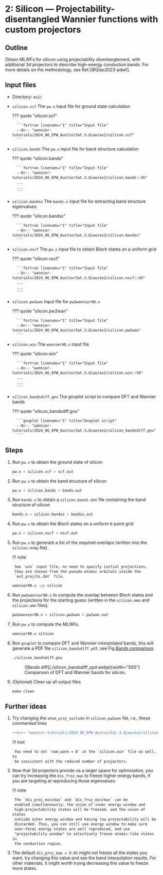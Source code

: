 # 2: Silicon — Projectability-disentangled Wannier functions with custom projectors

## Outline

Obtain MLWFs for silicon using projectability disentanglement, with additional
$3d$ projectors to describe high-energy conduction bands. For more details on
the methodology, see Ref.[@Qiao2023-pdwf].

## Input files

- Directory: `ex2/`

- `silicon.scf` The `pw.x` input file for ground state calculation

    ??? quote "silicon.scf"

        ```fortran linenums="1" title="Input file"
        --8<-- "wannier-tutorials/2024_06_EPW_Austin/Sat.3.Qiao/ex2/silicon.scf"
        ```

- `silicon.bands` The `pw.x` input file for band structure calculation

    ??? quote "silicon.bands"

        ```fortran linenums="1" title="Input file"
        --8<-- "wannier-tutorials/2024_06_EPW_Austin/Sat.3.Qiao/ex2/silicon.bands::45"
        ...
        ...
        ```

- `silicon.bandsx` The `bands.x` input file for extracting band structure eigenvalues

    ??? quote "silicon.bandsx"

        ```fortran linenums="1" title="Input file"
        --8<-- "wannier-tutorials/2024_06_EPW_Austin/Sat.3.Qiao/ex2/silicon.bandsx"
        ```

- `silicon.nscf` The `pw.x` input file to obtain Bloch states on a uniform grid

    ??? quote "silicon.nscf"

        ```fortran linenums="1" title="Input file"
        --8<-- "wannier-tutorials/2024_06_EPW_Austin/Sat.3.Qiao/ex2/silicon.nscf::45"
        ...
        ...
        ```

- `silicon.pw2wan` Input file for `pw2wannier90.x`

    ??? quote "silicon.pw2wan"

        ```fortran linenums="1" title="Input file"
        --8<-- "wannier-tutorials/2024_06_EPW_Austin/Sat.3.Qiao/ex2/silicon.pw2wan"
        ```

- `silicon.win` The `wannier90.x` input file

    ??? quote "silicon.win"

        ```fortran linenums="1" title="Input file"
        --8<-- "wannier-tutorials/2024_06_EPW_Austin/Sat.3.Qiao/ex2/silicon.win::50"
        ...
        ...
        ```

- `silicon_bandsdiff.gnu` The gnuplot script to compare DFT and Wannier bands

    ??? quote "silicon_bandsdiff.gnu"

        ```gnuplot linenums="1" title="Gnuplot script"
        --8<-- "wannier-tutorials/2024_06_EPW_Austin/Sat.3.Qiao/ex2/silicon_bandsdiff.gnu"
        ```

## Steps

1. Run `pw.x` to obtain the ground state of silicon

    ```bash title="Terminal"
    pw.x < silicon.scf > scf.out
    ```

2. Run `pw.x` to obtain the band structure of silicon

    ```bash title="Terminal"
    pw.x < silicon.bands > bands.out
    ```

3. Run `bands.x` to obtain a `silicon.bands.dat` file containing the band
    structure of silicon

    ```bash title="Terminal"
    bands.x < silicon.bandsx > bandsx.out
    ```

4. Run `pw.x` to obtain the Bloch states on a uniform k-point grid

    ```bash title="Terminal"
    pw.x < silicon.nscf > nscf.out
    ```

5. Run `pw.x` to generate a list of the required overlaps (written into the
    `silicon.nnkp` file).

    !!! note

        See `win` input file, no need to specify initial projections,
        they are chosen from the pseudo-atomic orbitals inside the
        `ext_proj/Si.dat` file.

    ```bash title="Terminal"
    wannier90.x -pp silicon
    ```

6. Run `pw2wannier90.x` to compute the overlap between Bloch states and
    the projections for the starting guess (written in the `silicon.mmn`
    and `silicon.amn` files).

    ```bash title="Terminal"
    pw2wannier90.x < silicon.pw2wan > pw2wan.out
    ```

7. Run `pw.x` to compute the MLWFs.

    ```bash title="Terminal"
    wannier90.x silicon
    ```

8. Run `gnuplot` to compare DFT and Wannier-interpolated bands, this
    will generate a PDF file `silicon_bandsdiff.pdf`, see
    Fig.[Bands comparison](#fig:silicon_bandsdiff).

    ```bash title="Terminal"
    ./silicon_bandsdiff.gnu
    ```

    <figure markdown="span" id="fig:silicon_bandsdiff">
    ![Bands diff](./silicon_bandsdiff_spd.webp){width="500"}
    <figcaption markdown="span">Comparison of DFT and Wannier bands for silicon.
    </figcaption>
    </figure>

9. (Optional) Clean up all output files

    ```bash title="Terminal"
    make clean
    ```

## Further ideas

1. Try changing the `atom_proj_exclude` in `silicon.pw2wan` file, i.e.,
    these commented lines

    ```fortran linenums="10" title="Input file" hl_lines="5"
    --8<-- "wannier-tutorials/2024_06_EPW_Austin/Sat.3.Qiao/ex2/silicon.pw2wan:10:14"
    ```

    !!! hint

        You need to set `num_wann = 8` in the `silicon.win` file as well, to
        be consistent with the reduced number of projectors.

2. Now that $3d$ projectors provide us a larger space for optimization,
    you can try increasing the `dis_froz_max` to freeze higher energy
    bands, if you are targeting at reproducing those eigenvalues.

    !!! note

        The `dis_proj_min/max` and `dis_froz_min/max` can be
        enabled simultaneously: the union of inner energy window and
        high-projectability states will be freezed, and the union of states
        outside outer energy window and having low projectability will be
        discarded. Thus, you can still use energy window to make sure
        near-Fermi energy states are well reproduced, and use
        "projectability window" to selectively freeze atomic-like states in
        the conduction region.

3. The default `dis_proj_max = 0.95` might not freeze all the states
    you want, try changing this value and see the band interpolation
    results. For other materials, it might worth trying decreasing this
    value to freeze more states.

